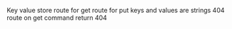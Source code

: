 Key value store
route for get
route for put
keys and values are strings
404 route
on get command return 404